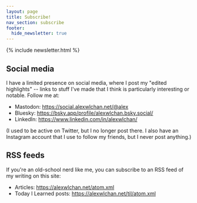 ```yaml
---
layout: page
title: Subscribe!
nav_section: subscribe
footer:
  hide_newsletter: true
---
```

{% include newsletter.html %}

## Social media

I have a limited presence on social media, where I post my "edited highlights" -- links to stuff I've made that I think is particularly interesting or notable.
Follow me at:

*   Mastodon: <https://social.alexwlchan.net/@alex>
*   Bluesky: <https://bsky.app/profile/alexwlchan.bsky.social/>
*   LinkedIn: <https://www.linkedin.com/in/alexwlchan/>

(I used to be active on Twitter, but I no longer post there.
I also have an Instagram account that I use to follow my friends, but I never post anything.)

## RSS feeds

If you're an old-school nerd like me, you can subscribe to an RSS feed of my writing on this site:

*   Articles: <https://alexwlchan.net/atom.xml>
*   Today I Learned posts: <https://alexwlchan.net/til/atom.xml>
